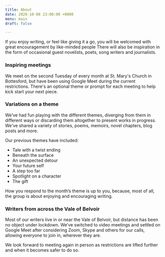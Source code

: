 ```yaml
---
title: About
date: 2020-10-08 23:00:00 +0000
menu: main
draft: false

---
```

If you enjoy writing, or feel like giving it a go, you will be welcomed with great encouragement by like-minded people There will also be inspiration in the form of occasional guest novelists, poets, song writers and journalists.

### Inspiring meetings

We meet on the second Tuesday of every month at St. Mary's Church in Bottesford, but have been using Google Meet during the current restrictions. There's an optional theme or prompt for each meeting to help kick start your next piece.

### Variations on a theme

We’ve had fun playing with the different themes, diverging from them in different ways or discarding them altogether to present works in progress. We've shared a variety of stories, poems, memoirs, novel chapters, blog posts and more.

Our previous themes have included:

* Tale with a twist ending
* Beneath the surface
* An unexpected detour
* Your future self
* A step too far
* Spotlight on a character
* The gift

How you respond to the month’s theme is up to you, because, most of all, the group is about enjoying and encouraging writing.

### Writers from across the Vale of Belvoir

Most of our writers live in or near the Vale of Belvoir, but distance has been no object under lockdown. We’ve switched to video meetings and settled on Google Meet after considering Zoom, Skype and others for our calls, allowing everyone to join in, wherever they are.

We look forward to meeting again in person as restrictions are lifted further and when it becomes safer to do so.